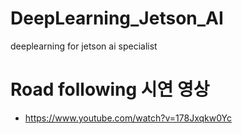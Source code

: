 # DeepLearning_Jetson_AI
deeplearning for jetson ai specialist


# Road following 시연 영상
- https://www.youtube.com/watch?v=178Jxqkw0Yc